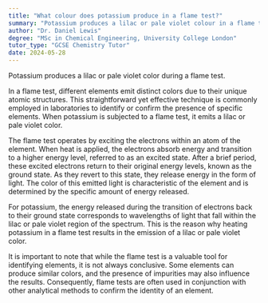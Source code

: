 ```yaml
---
title: "What colour does potassium produce in a flame test?"
summary: "Potassium produces a lilac or pale violet colour in a flame test."
author: "Dr. Daniel Lewis"
degree: "MSc in Chemical Engineering, University College London"
tutor_type: "GCSE Chemistry Tutor"
date: 2024-05-28
---
```


Potassium produces a lilac or pale violet color during a flame test.

In a flame test, different elements emit distinct colors due to their unique atomic structures. This straightforward yet effective technique is commonly employed in laboratories to identify or confirm the presence of specific elements. When potassium is subjected to a flame test, it emits a lilac or pale violet color.

The flame test operates by exciting the electrons within an atom of the element. When heat is applied, the electrons absorb energy and transition to a higher energy level, referred to as an excited state. After a brief period, these excited electrons return to their original energy levels, known as the ground state. As they revert to this state, they release energy in the form of light. The color of this emitted light is characteristic of the element and is determined by the specific amount of energy released.

For potassium, the energy released during the transition of electrons back to their ground state corresponds to wavelengths of light that fall within the lilac or pale violet region of the spectrum. This is the reason why heating potassium in a flame test results in the emission of a lilac or pale violet color.

It is important to note that while the flame test is a valuable tool for identifying elements, it is not always conclusive. Some elements can produce similar colors, and the presence of impurities may also influence the results. Consequently, flame tests are often used in conjunction with other analytical methods to confirm the identity of an element.
    